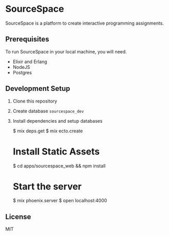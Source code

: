 # SourceSpace

SourceSpace is a platform to create interactive programming assignments.

## Prerequisites

To run SourceSpace in your local machine, you will need.

- Elixir and Erlang
- NodeJS
- Postgres

## Development Setup

1. Clone this repository

2. Create database `sourcespace_dev`

3. Install dependencies and setup databases

	$ mix deps.get
	$ mix ecto.create

	# Install Static Assets
	$ cd apps/sourcespace_web && npm install

	# Start the server
	$ mix phoenix.server
	$ open localhost:4000

## License

MIT
